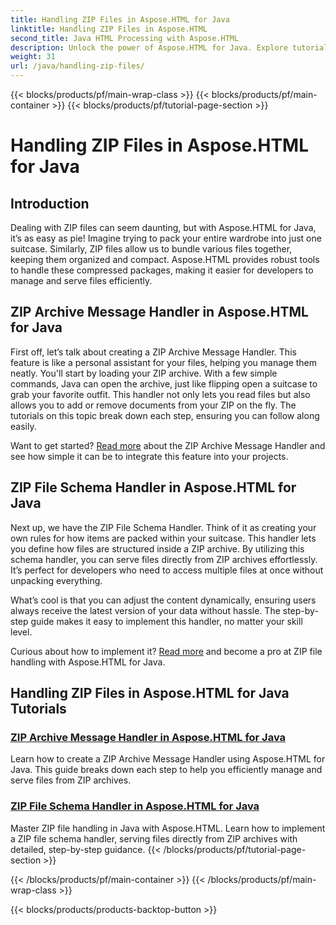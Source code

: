 ```yaml
---
title: Handling ZIP Files in Aspose.HTML for Java
linktitle: Handling ZIP Files in Aspose.HTML
second_title: Java HTML Processing with Aspose.HTML
description: Unlock the power of Aspose.HTML for Java. Explore tutorials on handling ZIP files and learn essential techniques to manage ZIP archives effectively.
weight: 31
url: /java/handling-zip-files/
---
```


{{< blocks/products/pf/main-wrap-class >}}
{{< blocks/products/pf/main-container >}}
{{< blocks/products/pf/tutorial-page-section >}}

# Handling ZIP Files in Aspose.HTML for Java

## Introduction

Dealing with ZIP files can seem daunting, but with Aspose.HTML for Java, it’s as easy as pie! Imagine trying to pack your entire wardrobe into just one suitcase. Similarly, ZIP files allow us to bundle various files together, keeping them organized and compact. Aspose.HTML provides robust tools to handle these compressed packages, making it easier for developers to manage and serve files efficiently.

## ZIP Archive Message Handler in Aspose.HTML for Java

First off, let’s talk about creating a ZIP Archive Message Handler. This feature is like a personal assistant for your files, helping you manage them neatly. You'll start by loading your ZIP archive. With a few simple commands, Java can open the archive, just like flipping open a suitcase to grab your favorite outfit. This handler not only lets you read files but also allows you to add or remove documents from your ZIP on the fly. The tutorials on this topic break down each step, ensuring you can follow along easily. 

Want to get started? [Read more](./zip-archive-message-handler/) about the ZIP Archive Message Handler and see how simple it can be to integrate this feature into your projects.

## ZIP File Schema Handler in Aspose.HTML for Java

Next up, we have the ZIP File Schema Handler. Think of it as creating your own rules for how items are packed within your suitcase. This handler lets you define how files are structured inside a ZIP archive. By utilizing this schema handler, you can serve files directly from ZIP archives effortlessly. It’s perfect for developers who need to access multiple files at once without unpacking everything. 

What’s cool is that you can adjust the content dynamically, ensuring users always receive the latest version of your data without hassle. The step-by-step guide makes it easy to implement this handler, no matter your skill level. 

Curious about how to implement it? [Read more](./zip-file-schema-handler/) and become a pro at ZIP file handling with Aspose.HTML for Java.

## Handling ZIP Files in Aspose.HTML for Java Tutorials
### [ZIP Archive Message Handler in Aspose.HTML for Java](./zip-archive-message-handler/)
Learn how to create a ZIP Archive Message Handler using Aspose.HTML for Java. This guide breaks down each step to help you efficiently manage and serve files from ZIP archives.
### [ZIP File Schema Handler in Aspose.HTML for Java](./zip-file-schema-handler/)
Master ZIP file handling in Java with Aspose.HTML. Learn how to implement a ZIP file schema handler, serving files directly from ZIP archives with detailed, step-by-step guidance.
{{< /blocks/products/pf/tutorial-page-section >}}

{{< /blocks/products/pf/main-container >}}
{{< /blocks/products/pf/main-wrap-class >}}

{{< blocks/products/products-backtop-button >}}
